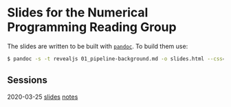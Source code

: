 # Slides for the Numerical Programming Reading Group

The slides are written to be built with [`pandoc`](https://pandoc.org). To build them use:
```bash
$ pandoc -s -t revealjs 01_pipeline-background.md -o slides.html --css=custom.css
```

Sessions
---------

2020-03-25 [slides](/01_pipeline-background_slides.md) [notes](/01_pipeline-background_notes.md)
